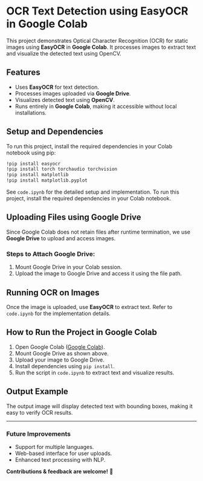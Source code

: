 # OCR Text Detection using EasyOCR in Google Colab

This project demonstrates Optical Character Recognition (OCR) for static images using **EasyOCR** in **Google Colab**. It processes images to extract text and visualize the detected text using OpenCV.

## Features
- Uses **EasyOCR** for text detection.
- Processes images uploaded via **Google Drive**.
- Visualizes detected text using **OpenCV**.
- Runs entirely in **Google Colab**, making it accessible without local installations.

## Setup and Dependencies
To run this project, install the required dependencies in your Colab notebook using pip:

```sh
!pip install easyocr
!pip install torch torchaudio torchvision
!pip install matplotlib
!pip install matplotlib.pyplot
```
See `code.ipynb` for the detailed setup and implementation.
To run this project, install the required dependencies in your Colab notebook.

## Uploading Files using Google Drive
Since Google Colab does not retain files after runtime termination, we use **Google Drive** to upload and access images.

### Steps to Attach Google Drive:
1. Mount Google Drive in your Colab session.
2. Upload the image to Google Drive and access it using the file path.

## Running OCR on Images
Once the image is uploaded, use **EasyOCR** to extract text. Refer to `code.ipynb` for the implementation details.

## How to Run the Project in Google Colab
1. Open Google Colab ([Google Colab](https://colab.research.google.com/)).
2. Mount Google Drive as shown above.
3. Upload your image to Google Drive.
4. Install dependencies using `pip install`.
5. Run the script in `code.ipynb` to extract text and visualize results.

## Output Example
The output image will display detected text with bounding boxes, making it easy to verify OCR results.

---

### Future Improvements
- Support for multiple languages.
- Web-based interface for user uploads.
- Enhanced text processing with NLP.

**Contributions & feedback are welcome!** 🚀

